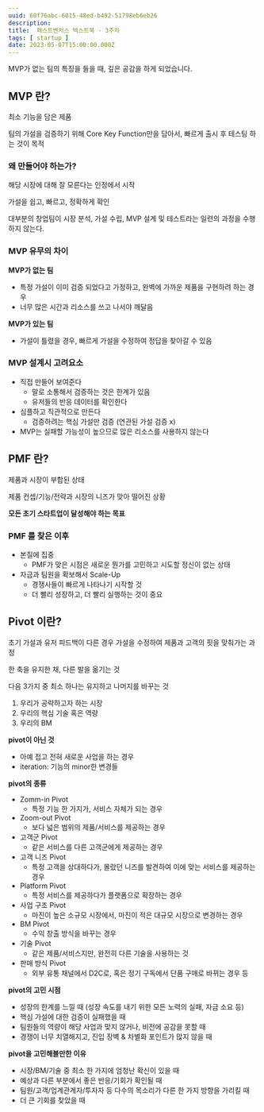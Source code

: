 ```yaml
---
uuid: 60f76abc-6015-48ed-b492-51798eb6eb26
description: 
title:  패스트벤처스 텍스트북 - 3주차
tags: [ startup ]
date: 2023-05-07T15:00:00.000Z
---
```









MVP가 없는 팀의 특징을 들을 때, 깊은 공감을 하게 되었습니다. 

## MVP 란?

최소 기능을 담은 제품

팀의 가설을 검증하기 위해 Core Key Function만을 담아서, 빠르게 출시 후 테스팅 하는 것이 목적

### 왜 만들어야 하는가?

해당 시장에 대해 잘 모른다는 인정에서 시작

가설을 쉽고, 빠르고, 정확하게 확인

대부분의 창업팀이 시장 분석, 가설 수립, MVP 설계 및 테스트라는 일련의 과정을 수행하지 않는다.

### MVP 유무의 차이

**MVP가 없는 팀**

- 특정 가설이 이미 검증 되었다고 가정하고, 완벽에 가까운 제품을 구현하려 하는 경우
- 너무 많은 시간과 리소스를 쓰고 나서야 깨달음

**MVP가 있는 팀**

- 가설이 틀렸을 경우, 빠르게 가설을 수정하여 정답을 찾아갈 수 있음

### MVP 설계시 고려요소

- 직접 만들어 보여준다
    - 말로 소통해서 검증하는 것은 한계가 있음
    - 유저들의 반응 데이터를 확인한다
- 심플하고 직관적으로 만든다
    - 검증하려는 핵심 가설만 검증 (연관된 가설 검증 x)
- MVP는 실패할 가능성이 높으므로 많은 리소스를 사용하지 않는다

## PMF 란?

제품과 시장이 부합된 상태

제품 컨셉/기능/전략과 시장의 니즈가 맞아 떨어진 상황

**모든 초기 스타트업이 달성해야 하는 목표**

### PMF 를 찾은 이후

- 본질에 집중
    - PMF가 맞은 시점은 새로운 뭔가를 고민하고 시도할 정신이 없는 상태
- 자금과 팀원을 확보해서 Scale-Up
    - 경쟁사들이 빠르게 나타나기 시작할 것
    - 더 빨리 성장하고, 더 빨리 실행하는 것이 중요
    

## Pivot 이란?

초기 가설과 유저 피드백이 다른 경우 가설을 수정하여 제품과 고객의 핏을 맞춰가는 과정

한 축을 유지한 채, 다른 발을 옮기는 것

다음 3가지 중 최소 하나는 유지하고 나머지를 바꾸는 것

1. 우리가 공략하고자 하는 시장
2. 우리의 핵심 기술 혹은 역량
3. 우리의 BM

**pivot이 아닌 것**

- 아예 접고 전혀 새로운 사업을 하는 경우
- iteration: 기능의 minor한 변경들

**pivot의 종류**

- Zomm-in Pivot
    - 특정 기능 한 가지가, 서비스 자체가 되는 경우
- Zoom-out Pivot
    - 보다 넓은 범위의 제품/서비스를 제공하는 경우
- 고객군 Pivot
    - 같은 서비스를 다른 고객군에게 제공하는 경우
- 고객 니즈 Pivot
    - 특정 고객을 상대하다가, 몰랐던 니즈를 발견하여 이에 맞는 서비스를 제공하는 경우
- Platform Pivot
    - 특정 서비스를 제공하다가 플랫폼으로 확장하는 경우
- 사업 구조 Pivot
    - 마진이 높은 소규모 시장에서, 마진이 적은 대규모 시장으로 변경하는 경우
- BM Pivot
    - 수익 창출 방식을 바꾸는 경우
- 기술 Pivot
    - 같은 제품/서비스지만, 완전히 다른 기술을 사용하는 것
- 판매 방식 Pivot
    - 외부 유통 채널에서 D2C로, 혹은 정기 구독에서 단품 구매로 바뀌는 경우 등

**pivot의 고민 시점**

- 성장의 한계를 느낄 때 (성장 속도를 내기 위한 모든 노력의 실패, 자금 소요 등)
- 핵심 가설에 대한 검증이 실패했을 때
- 팀원들의 역량이 해당 사업과 맞지 않거나, 비전에 공감을 못할 때
- 경쟁이 너무 치열해지고, 진입 장벽 & 차별화 포인트가 많지 않을 때

**pivot을 고민해볼만한 이유**

- 시장/BM/기술 중 최소 한 가지에 엄청난 확신이 있을 때
- 예상과 다른 부분에서 좋은 반응/기회가 확인될 때
- 팀원/고객/업계관계자/투자자 등 다수의 목소리가 다른 한 가지 방향을 가리킬 때
- 더 큰 기회를 찾았을 때
